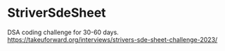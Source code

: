 # StriverSdeSheet
DSA coding challenge for 30-60 days. https://takeuforward.org/interviews/strivers-sde-sheet-challenge-2023/
